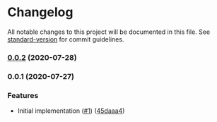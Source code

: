 # Changelog

All notable changes to this project will be documented in this file. See [standard-version](https://github.com/conventional-changelog/standard-version) for commit guidelines.

### [0.0.2](https://github.com/iliapolo/constructs-tokens/compare/v0.0.1...v0.0.2) (2020-07-28)

### 0.0.1 (2020-07-27)


### Features

* Initial implementation ([#1](https://github.com/iliapolo/constructs-tokens/issues/1)) ([45daaa4](https://github.com/iliapolo/constructs-tokens/commit/45daaa4dc49755708d1f858afd20dfdd89288403))
